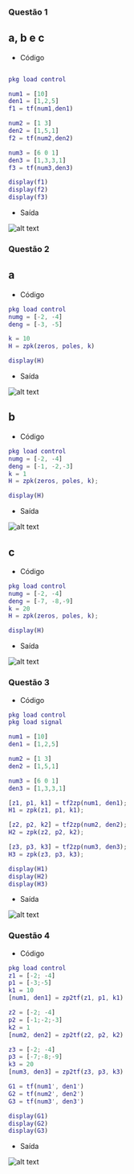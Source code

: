 ### Questão 1 
## a, b e c
- Código
```matlab

pkg load control

num1 = [10]
den1 = [1,2,5]
f1 = tf(num1,den1)

num2 = [1 3]
den2 = [1,5,1]
f2 = tf(num2,den2)

num3 = [6 0 1]
den3 = [1,3,3,1]
f3 = tf(num3,den3)

display(f1)
display(f2)
display(f3)

```

- Saída

![alt text](image.png)

### Questão 2
## a

- Código

```matlab
pkg load control
numg = [-2, -4]
deng = [-3, -5]

k = 10
H = zpk(zeros, poles, k)

display(H)
```

- Saída

![alt text](image-1.png)

## b

- Código

```matlab
pkg load control
numg = [-2, -4]
deng = [-1, -2,-3]
k = 1
H = zpk(zeros, poles, k);

display(H)
```

- Saída

![alt text](image-2.png)

## c

- Código

```matlab
pkg load control
numg = [-2, -4]
deng = [-7, -8,-9]
k = 20
H = zpk(zeros, poles, k);

display(H)
```
- Saída

![alt text](image-3.png)

### Questão 3

- Código

```matlab
pkg load control
pkg load signal

num1 = [10]
den1 = [1,2,5]

num2 = [1 3]
den2 = [1,5,1]

num3 = [6 0 1]
den3 = [1,3,3,1]

[z1, p1, k1] = tf2zp(num1, den1);
H1 = zpk(z1, p1, k1);

[z2, p2, k2] = tf2zp(num2, den2);
H2 = zpk(z2, p2, k2);

[z3, p3, k3] = tf2zp(num3, den3);
H3 = zpk(z3, p3, k3);

display(H1)
display(H2)
display(H3)

```
- Saída

![alt text](image-4.png)

### Questão 4

- Código

```matlab
pkg load control
z1 = [-2; -4]
p1 = [-3;-5]
k1 = 10
[num1, den1] = zp2tf(z1, p1, k1)

z2 = [-2; -4]
p2 = [-1;-2;-3]
k2 = 1
[num2, den2] = zp2tf(z2, p2, k2)

z3 = [-2; -4]
p3 = [-7;-8;-9]
k3 = 20
[num3, den3] = zp2tf(z3, p3, k3)

G1 = tf(num1', den1')
G2 = tf(num2', den2')
G3 = tf(num3', den3')

display(G1)
display(G2)
display(G3)

```
- Saída

![alt text](image-5.png)